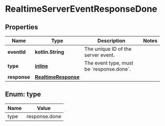 
# RealtimeServerEventResponseDone

## Properties
| Name | Type | Description | Notes |
| ------------ | ------------- | ------------- | ------------- |
| **eventId** | **kotlin.String** | The unique ID of the server event. |  |
| **type** | [**inline**](#Type) | The event type, must be &#x60;response.done&#x60;. |  |
| **response** | [**RealtimeResponse**](RealtimeResponse.md) |  |  |


<a id="Type"></a>
## Enum: type
| Name | Value |
| ---- | ----- |
| type | response.done |



